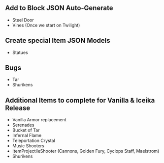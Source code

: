 ## Add to Block JSON Auto-Generate
* Steel Door
* Vines (Once we start on Twilight)

## Create special Item JSON Models
* Statues

## Bugs
* Tar
* Shurikens

## Additional Items to complete for Vanilla & Iceika Release
* Vanilla Armor replacement
* Serenades
* Bucket of Tar
* Infernal Flame
* Teleportation Crystal
* Music Shooters
* ItemProjectileShooter (Cannons, Golden Fury, Cyclops Staff, Maelstrom)
* Shurikens
